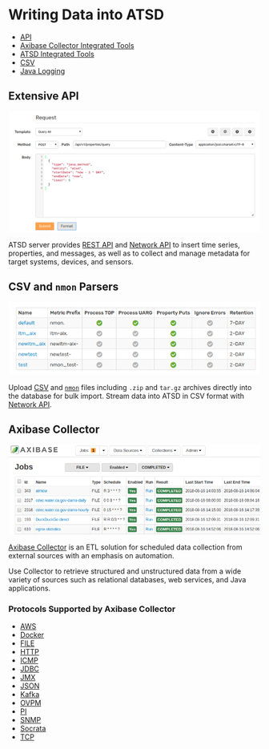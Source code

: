 # Writing Data into ATSD

* [API](./api/README.md)
* [Axibase Collector Integrated Tools](https://axibase.com/docs/axibase-collector/jobs/examples/)
* [ATSD Integrated Tools](./integration/README.md)
* [CSV](./parsers/csv/README.md)
* [Java Logging](https://axibase.com/docs/axibase-collector/jobs/examples/vmware/)

## Extensive API

![](./images/extensive-api.png)

ATSD server provides [REST API](./api/data/README.md) and [Network API](./api/network/README.md) to insert time series, properties, and messages, as well as to collect and manage metadata for target systems, devices, and sensors.

## CSV and `nmon` Parsers

![](./images/nmon-parser.png)

Upload [CSV](https://axibase.com/docs/atsd/parsers/csv/) and [`nmon`](https://axibase.com/docs/atsd/integration/nmon/parser.html) files including `.zip` and `tar.gz` archives directly into the database for bulk import. Stream data into ATSD in CSV format with [Network API](./api/network/README.md).

## Axibase Collector

![](./images/axibase-collector.png)

[Axibase Collector](https://axibase.com/docs/axibase-collector/) is an ETL solution for scheduled data collection from external sources with an emphasis on automation.

Use Collector to retrieve structured and unstructured data from a wide variety of sources such as relational databases, web services, and Java applications.

### Protocols Supported by Axibase Collector

* [AWS](https://axibase.com/docs/axibase-collector/jobs/aws.html)
* [Docker](https://axibase.com/docs/axibase-collector/jobs/docker.html)
* [FILE](https://axibase.com/docs/axibase-collector/jobs/file.html)
* [HTTP](https://axibase.com/docs/axibase-collector/jobs/http.html)
* [ICMP](https://axibase.com/docs/axibase-collector/jobs/icmp.html)
* [JDBC](https://axibase.com/docs/axibase-collector/jobs/jdbc.html)
* [JMX](https://axibase.com/docs/axibase-collector/jobs/jmx.html)
* [JSON](https://axibase.com/docs/axibase-collector/jobs/json.html)
* [Kafka](https://axibase.com/docs/axibase-collector/jobs/kafka.html)
* [OVPM](https://axibase.com/docs/axibase-collector/jobs/ovpm.html)
* [PI](https://axibase.com/docs/axibase-collector/jobs/pi.html)
* [SNMP](https://axibase.com/docs/axibase-collector/jobs/snmp.html)
* [Socrata](https://axibase.com/docs/axibase-collector/jobs/socrata.html)
* [TCP](https://axibase.com/docs/axibase-collector/jobs/tcp.html)

